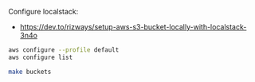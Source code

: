 Configure localstack:
- https://dev.to/rizways/setup-aws-s3-bucket-locally-with-localstack-3n4o

```bash
aws configure --profile default
aws configure list

make buckets
```
